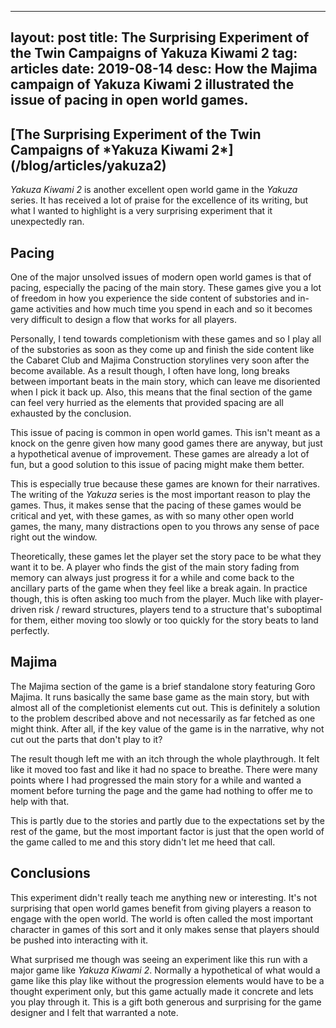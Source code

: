 
---
layout: post
title: The Surprising Experiment of the Twin Campaigns of Yakuza Kiwami 2
tag: articles
date: 2019-08-14
desc: How the Majima campaign of Yakuza Kiwami 2 illustrated the issue of pacing in open world games.
---
<h2>[The Surprising Experiment of the Twin Campaigns of *Yakuza Kiwami 2*](/blog/articles/yakuza2)</h2>

*Yakuza Kiwami 2* is another excellent open world game in the *Yakuza* series. It has received a lot of praise for the excellence of its writing, but what I wanted to highlight is a very surprising experiment that it unexpectedly ran.

## Pacing

One of the major unsolved issues of modern open world games is that of pacing, especially the pacing of the main story. These games give you a lot of freedom in how you experience the side content of substories and in-game activities and how much time you spend in each and so it becomes very difficult to design a flow that works for all players.


Personally, I tend towards completionism with these games and so I play all of the substories as soon as they come up and finish the side content like the Cabaret Club and Majima Construction storylines very soon after the become available. As a result though, I often have long, long breaks between important beats in the main story, which can leave me disoriented when I pick it back up. Also, this means that the final section of the game can feel very hurried as the elements that provided spacing are all exhausted by the conclusion.


This issue of pacing is common in open world games. This isn't meant as a knock on the genre given how many good games there are anyway, but just a hypothetical avenue of improvement. These games are already a lot of fun, but a good solution to this issue of pacing might make them better.


This is especially true because these games are known for their narratives. The writing of the *Yakuza* series is the most important reason to play the games. Thus, it makes sense that the pacing of these games would be critical and yet, with these games, as with so many other open world games, the many, many distractions open to you throws any sense of pace right out the window.


Theoretically, these games let the player set the story pace to be what they want it to be. A player who finds the gist of the main story fading from memory can always just progress it for a while and come back to the ancillary parts of the game when they feel like a break again. In practice though, this is often asking too much from the player. Much like with player-driven risk / reward structures, players tend to a structure that's suboptimal for them, either moving too slowly or too quickly for the story beats to land perfectly.

## Majima

The Majima section of the game is a brief standalone story featuring Goro Majima. It runs basically the same base game as the main story, but with almost all of the completionist elements cut out. This is definitely a solution to the problem described above and not necessarily as far fetched as one might think. After all, if the key value of the game is in the narrative, why not cut out the parts that don't play to it?


The result though left me with an itch through the whole playthrough. It felt like it moved too fast and like it had no space to breathe. There were many points where I had progressed the main story for a while and wanted a moment before turning the page and the game had nothing to offer me to help with that.


This is partly due to the stories and partly due to the expectations set by the rest of the game, but the most important factor is just that the open world of the game called to me and this story didn't let me heed that call.

## Conclusions

This experiment didn't really teach me anything new or interesting. It's not surprising that open world games benefit from giving players a reason to engage with the open world. The world is often called the most important character in games of this sort and it only makes sense that players should be pushed into interacting with it.


What surprised me though was seeing an experiment like this run with a major game like *Yakuza Kiwami 2*. Normally a hypothetical of what would a game like this play like without the progression elements would have to be a thought experiment only, but this game actually made it concrete and lets you play through it. This is a gift both generous and surprising for the game designer and I felt that warranted a note.

